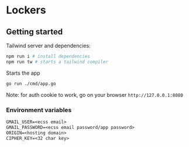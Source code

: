 # Lockers

## Getting started

Tailwind server and dependencies:

```sh
npm run i # install dependencies
npm run tw # starts a tailwind compiler
```

Starts the app

```sh
go run ./cmd/app.go
```

Note: for auth cookie to work, go on your browser `http://127.0.0.1:8080`

### Environment variables

```txt
GMAIL_USER=<ecss email>
GMAIL_PASSWORD=<ecss email password/app password>
ORIGIN=<hosting domain>
CIPHER_KEY=<32 char key>
```
